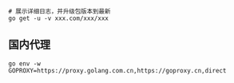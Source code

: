 ```shell
# 展示详细日志，并升级包版本到最新
go get -u -v xxx.com/xxx/xxx
```

## 国内代理

```shell
go env -w GOPROXY=https://proxy.golang.com.cn,https://goproxy.cn,direct
```